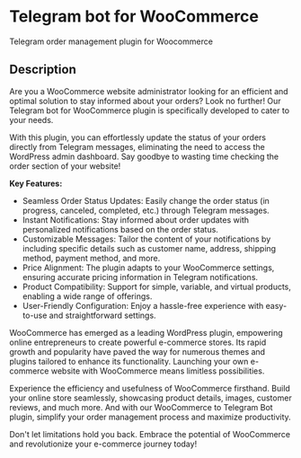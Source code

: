 # Telegram bot for WooCommerce

Telegram order management plugin for Woocommerce

## Description

Are you a WooCommerce website administrator looking for an efficient and optimal solution to stay informed about your orders? Look no further! Our Telegram bot for WooCommerce plugin is specifically developed to cater to your needs.

With this plugin, you can effortlessly update the status of your orders directly from Telegram messages, eliminating the need to access the WordPress admin dashboard. Say goodbye to wasting time checking the order section of your website!

**Key Features:**

* Seamless Order Status Updates: Easily change the order status (in progress, canceled, completed, etc.) through Telegram messages.
* Instant Notifications: Stay informed about order updates with personalized notifications based on the order status.
* Customizable Messages: Tailor the content of your notifications by including specific details such as customer name, address, shipping method, payment method, and more.
* Price Alignment: The plugin adapts to your WooCommerce settings, ensuring accurate pricing information in Telegram notifications.
* Product Compatibility: Support for simple, variable, and virtual products, enabling a wide range of offerings.
* User-Friendly Configuration: Enjoy a hassle-free experience with easy-to-use and straightforward settings.

WooCommerce has emerged as a leading WordPress plugin, empowering online entrepreneurs to create powerful e-commerce stores. Its rapid growth and popularity have paved the way for numerous themes and plugins tailored to enhance its functionality. Launching your own e-commerce website with WooCommerce means limitless possibilities.

Experience the efficiency and usefulness of WooCommerce firsthand. Build your online store seamlessly, showcasing product details, images, customer reviews, and much more. And with our WooCommerce to Telegram Bot plugin, simplify your order management process and maximize productivity.

Don't let limitations hold you back. Embrace the potential of WooCommerce and revolutionize your e-commerce journey today!
